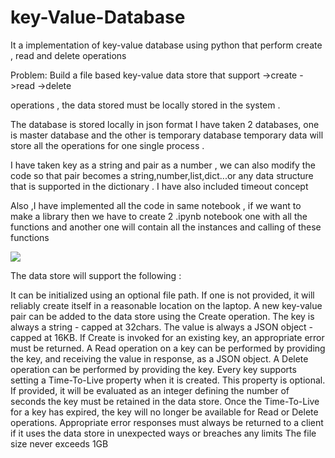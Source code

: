 # key-Value-Database
It a implementation of key-value database using python that perform create , read and delete operations 

Problem: Build a file based key-value data store that support 
->create 
->read 
->delete

operations , the data stored must be locally stored in the system .

The database is stored locally in json format I have taken 2 databases, one is master database and the other is temporary database 
temporary data will store all the operations for one single process .

I have taken key as a string and pair as a number , we can also modify the code so that pair becomes a string,number,list,dict...or any data structure that is supported in the dictionary . I have also included timeout concept 

Also ,I have implemented all the code in same notebook , if we want to make a library then we have to create 2 .ipynb notebook one with all the functions and another one will contain all the instances and calling of these functions

![](video.gif)




The data store will support the following :

It can be initialized using an optional file path. If one is not provided, it will reliably create itself in a reasonable location on the laptop.
A new key-value pair can be added to the data store using the Create operation. The key is always a string - capped at 32chars. The value is always a JSON object - capped at 16KB.
If Create is invoked for an existing key, an appropriate error must be returned.
A Read operation on a key can be performed by providing the key, and receiving the value in response, as a JSON object.
A Delete operation can be performed by providing the key.
Every key supports setting a Time-To-Live property when it is created. This property is optional. If provided, it will be evaluated as an integer defining the number of seconds the key must be retained in the data store. Once the Time-To-Live for a key has expired, the key will no longer be available for Read or Delete operations.
Appropriate error responses must always be returned to a client if it uses the data store in unexpected ways or breaches any limits
The file size never exceeds 1GB
